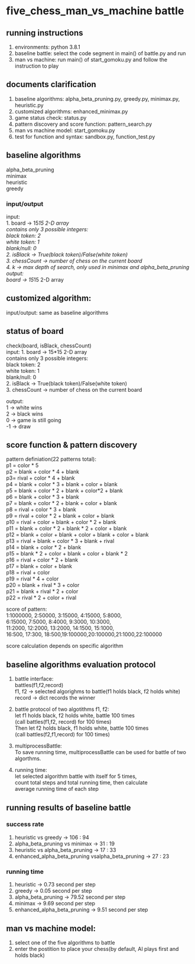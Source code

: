 # five_chess_man_vs_machine battle

## running instructions
1. environments: python 3.8.1
2. baseline battle: select the code segment in main() of battle.py and run
3. man vs machine: run main() of start_gomoku.py and follow the instruction to play

## documents clarification
1. baseline algorithms: alpha_beta_pruning.py, greedy.py, minimax.py, heuristic.py
2. customized algorithms: enhanced_minimax.py
3. game status check: status.py
4. pattern discovery and score function: pattern_search.py
5. man vs machine model: start_gomoku.py
6. test for function and syntax: sandbox.py, function_test.py

## baseline algorithms
alpha_beta_pruning<br>
minimax<br>
heuristic<br>
greedy<br>
### input/output
input: <br>
    1. board -> 15*15 2-D array<br>
         contains only 3 possible integers:<br>
         black token: 2<br>
         white token: 1<br>
         blank/null: 0<br>
    2. isBlack -> True(black token)/False(white token)<br>
    3. chessCount -> number of chess on the current board<br>
    4. k -> max depth of search, only used in minimax and alpha_beta_pruning<br>
output: <br>
     board -> 15*15 2-D array<br>

## customized algorithm: 
input/output: same as baseline algorithms


## status of board
check(board, isBlack, chessCount)<br>
input: 
    1. board -> 15*15 2-D array<br>
         contains only 3 possible integers:<br>
         black token: 2<br>
         white token: 1<br>
         blank/null: 0<br>
    2. isBlack -> True(black token)/False(white token)<br>
    3. chessCount -> number of chess on the current board<br>

output:<br>
    1 -> white wins<br>
    2 -> black wins<br>
    0 -> game is still going<br>
    -1 -> draw<br>

## score function & pattern discovery
pattern definiation(22 patterns total):<br>
    p1 = color * 5<br>
    p2 = blank + color * 4 + blank<br>
    p3= rival + color * 4 + blank<br>
    p4 = blank + color * 3 + blank + color + blank<br>
    p5 = blank + color * 2 + blank + color*2 + blank<br>
    p6 = blank + color * 3 + blank<br>
    p7 = blank + color * 2 + blank + color + blank<br>
    p8 = rival + color * 3 + blank<br>
    p9 = rival + color * 2 + blank + color + blank<br>
    p10 = rival + color + blank + color * 2 + blank<br>
    p11 = blank + color * 2 + blank * 2 + color + blank<br>
    p12 = blank + color + blank + color + blank + color + blank<br>
    p13 = rival + blank + color * 3 + blank + rival<br>
    p14 = blank + color * 2 + blank<br>
    p15 = blank * 2 + color + blank + color + blank * 2<br>
    p16 = rival + color * 2 + blank<br>
    p17 = blank + color + blank<br>
    p18 = rival + color<br>
    p19 = rival * 4 + color<br>
    p20 = blank + rival * 3 + color<br>
    p21 = blank + rival * 2 + color<br>
    p22 = rival * 2 + color + rival<br>

score of pattern:<br>
    1:1000000, 2:50000, 3:15000, 4:15000, 5:8000,<br>
    6:15000, 7:5000, 8:4000, 9:3000, 10:3000,<br>
    11:2000, 12:2000, 13:2000, 14:1500, 15:1000,<br>
    16:500, 17:300, 18:500,19:100000,20:100000,21:1000,22:100000<br>

score calculation depends on specific algorithm<br>

## baseline algorithms evaluation protocol
1. battle interface: <br>
    battles(f1,f2,record) <br>
    f1, f2 -> selected algorighms to battle(f1 holds black, f2 holds white)<br>
    record -> dict records the winner<br>

2. battle protocol of two algotithms f1, f2:<br>
    let f1 holds black, f2 holds white, battle 100 times<br>
    (call battles(f1,f2, record) for 100 times)<br>
    Then let f2 holds black, f1 holds white, battle 100 times<br>
    (call battles(f2,f1,record) for 100 times)<br>

3. multiprocessBattle:<br>
    To save running time, multiprocessBattle can be used for battle of two algorthms.<br>

4. running time:<br>
    let selected algorithm battle with itself for 5 times, <br>
    count total steps and total running time, then calculate <br>
    average running time of each step <br>

## running results of baseline battle
### success rate
1. heuristic vs greedy -> 106 : 94
2. alpha_beta_pruning vs minimax -> 31 : 19
3. heuristic vs alpha_beta_pruning -> 17 : 33
4. enhanced_alpha_beta_pruning vsalpha_beta_pruning -> 27 : 23

### running time
1. heuristic -> 0.73 second per step
2. greedy -> 0.05 second per step
3. alpha_beta_pruning -> 79.52 second per step
4. minimax -> 9.69 second per step
5. enhanced_alpha_beta_pruning -> 9.51 second per step

## man vs machine model:
1. select one of the five algorithms to battle
2. enter the postition to place your chess(by default, AI plays first and holds black)


